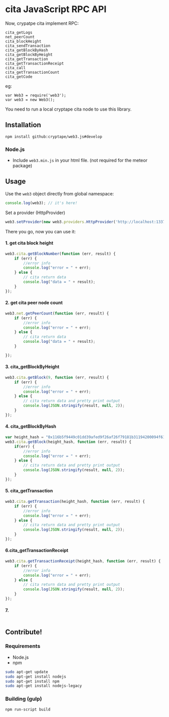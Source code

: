 # cita JavaScript RPC API 

Now, crypatpe cita implement RPC:
```
cita_getLogs
net_peerCount
cita_blockHeight
cita_sendTransaction
cita_getBlockByHash
cita_getBlockByHeight
cita_getTransaction
cita_getTransactionReceipt
cita_call
cita_getTransactionCount
cita_getCode
```

eg:
```
var Web3 = require('web3');
var web3 = new Web3();

```

You need to run a local cryptape cita node to use this library.


## Installation
````
npm install github:cryptape/web3.js#develop
````

### Node.js



* Include `web3.min.js` in your html file. (not required for the meteor package)

## Usage
Use the `web3` object directly from global namespace:

```js
console.log(web3); // it's here!
```

Set a provider (HttpProvider)

```js
web3.setProvider(new web3.providers.HttpProvider('http://localhost:1337'));
```

There you go, now you can use it:
#### 1. get cita block height

```js
web3.cita.getBlockNumber(function (err, result) {
    if (err) {
        //error info
        console.log("error = " + err);
    } else {
        // cita return data
        console.log("data = " + result);
    }
});

```

#### 2. get cita peer node count
```js
web3.net.getPeerCount(function (err, result) {
    if (err) {
        //error info
        console.log("error = " + err);
    } else {
        // cita return data
        console.log("data = " + result);
    }

});
```


#### 3. cita_getBlockByHeight
```js
web3.cita.getBlock(9, function (err, result) {
    if (err) {
        //error info
        console.log("error = " + err);
    } else {
        // cita return data and pretty print output
        console.log(JSON.stringify(result, null, 2));
    }
});

```

#### 4. cita_getBlockByHash
```js
var height_hash = "0x116b5f9449c01dd39afed9f26af26f79181b31194200094f61ecee6a1e422a32";//value from setp 3
web3.cita.getBlock(height_hash, function (err, result) {
    if(err) {
        //error info
        console.log("error = " + err);
    } else {
        // cita return data and pretty print output
        console.log(JSON.stringify(result, null, 2));
    }
});

```

#### 5. cita_getTransaction
```js
web3.cita.getTransaction(height_hash, function (err, result) {
    if (err) {
        //error info
        console.log("error = " + err);
    } else {
        // cita return data and pretty print output
        console.log(JSON.stringify(result, null, 2));
    }
});

```

#### 6.cita_getTransactionReceipt
```js
web3.cita.getTransactionReceipt(height_hash, function (err, result) {
    if (err) {
        //error info
        console.log("error = " + err);
    } else {
        // cita return data and pretty print output
        console.log(JSON.stringify(result, null, 2));
    }
});

```

#### 7. 
```js


```



## Contribute!

### Requirements

* Node.js
* npm

```bash
sudo apt-get update
sudo apt-get install nodejs
sudo apt-get install npm
sudo apt-get install nodejs-legacy
```

### Building (gulp)

```bash
npm run-script build
```



